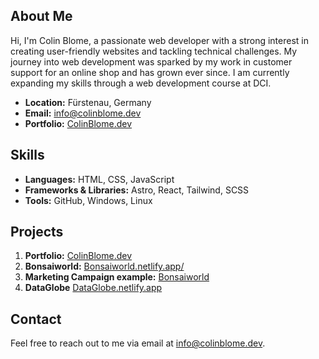 ## About Me

Hi, I'm Colin Blome, a passionate web developer with a strong interest in creating user-friendly websites and tackling technical challenges. My journey into web development was sparked by my work in customer support for an online shop and has grown ever since. I am currently expanding my skills through a web development course at DCI.

- **Location:** Fürstenau, Germany
- **Email:** info@colinblome.dev
- **Portfolio:** [ColinBlome.dev](https://colinblome.dev/) 

## Skills

- **Languages:** HTML, CSS, JavaScript
- **Frameworks & Libraries:** Astro, React, Tailwind, SCSS
- **Tools:** GitHub, Windows, Linux

## Projects

1. **Portfolio:** [ColinBlome.dev](https://colinblome.dev/) 
2. **Bonsaiworld:** [Bonsaiworld.netlify.app/](https://bonsaiworld.netlify.app/)
3. **Marketing Campaign example:** [Bonsaiworld](https://www.canva.com/design/DAGBc48w39w/bc-CJ_qwSN3KxtlTtbQlmg/view?utm_content=DAGBc48w39w&utm_campaign=designshare&utm_medium=link&utm_source=editor)
4. **DataGlobe** [DataGlobe.netlify.app](https://dataglobe.netlify.app)

## Contact

Feel free to reach out to me via email at [info@colinblome.dev](mailto:info@colinblome.dev).

